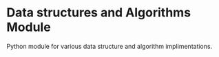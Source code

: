 # Data structures and Algorithms Module
 Python module for various data structure and algorithm implimentations.
